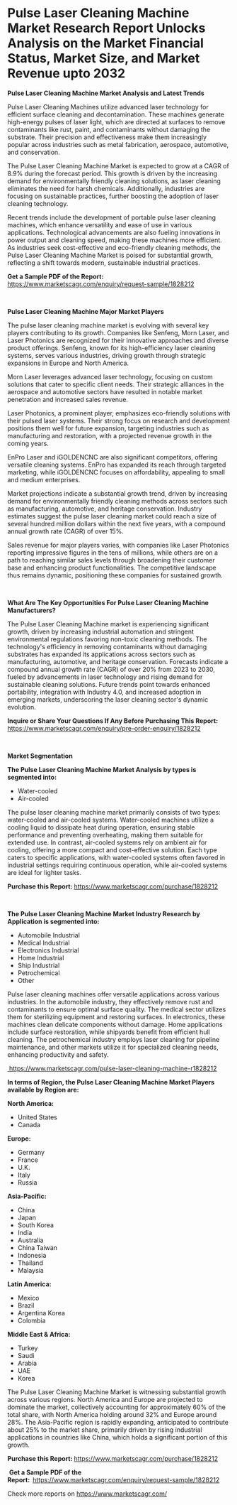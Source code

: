 <p><h1>Pulse Laser Cleaning Machine Market Research Report Unlocks Analysis on the Market Financial Status, Market Size, and Market Revenue upto 2032</h1></p><p><strong>Pulse Laser Cleaning Machine Market Analysis and Latest Trends</strong></p>
<p><p>Pulse Laser Cleaning Machines utilize advanced laser technology for efficient surface cleaning and decontamination. These machines generate high-energy pulses of laser light, which are directed at surfaces to remove contaminants like rust, paint, and contaminants without damaging the substrate. Their precision and effectiveness make them increasingly popular across industries such as metal fabrication, aerospace, automotive, and conservation.</p><p>The Pulse Laser Cleaning Machine Market is expected to grow at a CAGR of 8.9% during the forecast period. This growth is driven by the increasing demand for environmentally friendly cleaning solutions, as laser cleaning eliminates the need for harsh chemicals. Additionally, industries are focusing on sustainable practices, further boosting the adoption of laser cleaning technology.</p><p>Recent trends include the development of portable pulse laser cleaning machines, which enhance versatility and ease of use in various applications. Technological advancements are also fueling innovations in power output and cleaning speed, making these machines more efficient. As industries seek cost-effective and eco-friendly cleaning methods, the Pulse Laser Cleaning Machine Market is poised for substantial growth, reflecting a shift towards modern, sustainable industrial practices.</p></p>
<p><strong>Get a Sample PDF of the Report:&nbsp;</strong> <a href="https://www.marketscagr.com/enquiry/request-sample/1828212?utm_campaign=3448&utm_medium=2&utm_source=Github&utm_content=ia&utm_term=09042025&utm_id=pulse-laser-cleaning-machine">https://www.marketscagr.com/enquiry/request-sample/1828212</a></p>
<p>&nbsp;</p>
<p><strong>Pulse Laser Cleaning Machine Major Market Players</strong></p>
<p><p>The pulse laser cleaning machine market is evolving with several key players contributing to its growth. Companies like Senfeng, Morn Laser, and Laser Photonics are recognized for their innovative approaches and diverse product offerings. Senfeng, known for its high-efficiency laser cleaning systems, serves various industries, driving growth through strategic expansions in Europe and North America.</p><p>Morn Laser leverages advanced laser technology, focusing on custom solutions that cater to specific client needs. Their strategic alliances in the aerospace and automotive sectors have resulted in notable market penetration and increased sales revenue.</p><p>Laser Photonics, a prominent player, emphasizes eco-friendly solutions with their pulsed laser systems. Their strong focus on research and development positions them well for future expansion, targeting industries such as manufacturing and restoration, with a projected revenue growth in the coming years.</p><p>EnPro Laser and iGOLDENCNC are also significant competitors, offering versatile cleaning systems. EnPro has expanded its reach through targeted marketing, while iGOLDENCNC focuses on affordability, appealing to small and medium enterprises.</p><p>Market projections indicate a substantial growth trend, driven by increasing demand for environmentally friendly cleaning methods across sectors such as manufacturing, automotive, and heritage conservation. Industry estimates suggest the pulse laser cleaning market could reach a size of several hundred million dollars within the next five years, with a compound annual growth rate (CAGR) of over 15%.</p><p>Sales revenue for major players varies, with companies like Laser Photonics reporting impressive figures in the tens of millions, while others are on a path to reaching similar sales levels through broadening their customer base and enhancing product functionalities. The competitive landscape thus remains dynamic, positioning these companies for sustained growth.</p></p>
<p>&nbsp;</p>
<p><strong>What Are The Key Opportunities For Pulse Laser Cleaning Machine Manufacturers?</strong></p>
<p><p>The Pulse Laser Cleaning Machine market is experiencing significant growth, driven by increasing industrial automation and stringent environmental regulations favoring non-toxic cleaning methods. The technology's efficiency in removing contaminants without damaging substrates has expanded its applications across sectors such as manufacturing, automotive, and heritage conservation. Forecasts indicate a compound annual growth rate (CAGR) of over 20% from 2023 to 2030, fueled by advancements in laser technology and rising demand for sustainable cleaning solutions. Future trends point towards enhanced portability, integration with Industry 4.0, and increased adoption in emerging markets, underscoring the laser cleaning sector's dynamic evolution.</p></p>
<p><strong>Inquire or Share Your Questions If Any Before Purchasing This Report:</strong> <a href="https://www.marketscagr.com/enquiry/pre-order-enquiry/1828212?utm_campaign=3448&utm_medium=2&utm_source=Github&utm_content=ia&utm_term=09042025&utm_id=pulse-laser-cleaning-machine">https://www.marketscagr.com/enquiry/pre-order-enquiry/1828212</a></p>
<p>&nbsp;</p>
<p><strong>Market Segmentation</strong></p>
<p><strong>The Pulse Laser Cleaning Machine Market Analysis by types is segmented into:</strong></p>
<p><ul><li>Water-cooled</li><li>Air-cooled</li></ul></p>
<p><p>The pulse laser cleaning machine market primarily consists of two types: water-cooled and air-cooled systems. Water-cooled machines utilize a cooling liquid to dissipate heat during operation, ensuring stable performance and preventing overheating, making them suitable for extended use. In contrast, air-cooled systems rely on ambient air for cooling, offering a more compact and cost-effective solution. Each type caters to specific applications, with water-cooled systems often favored in industrial settings requiring continuous operation, while air-cooled systems are ideal for lighter tasks.</p></p>
<p><strong>Purchase this Report:&nbsp;</strong><a href="https://www.marketscagr.com/purchase/1828212?utm_campaign=3448&utm_medium=2&utm_source=Github&utm_content=ia&utm_term=09042025&utm_id=pulse-laser-cleaning-machine">https://www.marketscagr.com/purchase/1828212</a></p>
<p>&nbsp;</p>
<p><strong>The Pulse Laser Cleaning Machine Market Industry Research by Application is segmented into:</strong></p>
<p><ul><li>Automobile Industrial</li><li>Medical Industrial</li><li>Electronics Industrial</li><li>Home Industrial</li><li>Ship Industrial</li><li>Petrochemical</li><li>Other</li></ul></p>
<p><p>Pulse laser cleaning machines offer versatile applications across various industries. In the automobile industry, they effectively remove rust and contaminants to ensure optimal surface quality. The medical sector utilizes them for sterilizing equipment and restoring surfaces. In electronics, these machines clean delicate components without damage. Home applications include surface restoration, while shipyards benefit from efficient hull cleaning. The petrochemical industry employs laser cleaning for pipeline maintenance, and other markets utilize it for specialized cleaning needs, enhancing productivity and safety.</p></p>
<p><a href="https://www.marketscagr.com/pulse-laser-cleaning-machine-r1828212?utm_campaign=3448&utm_medium=2&utm_source=Github&utm_content=ia&utm_term=09042025&utm_id=pulse-laser-cleaning-machine">&nbsp;https://www.marketscagr.com/pulse-laser-cleaning-machine-r1828212</a></p>
<p><strong>In terms of Region, the Pulse Laser Cleaning Machine Market Players available by Region are:</strong></p>
<p>
    <p> <strong> North America: </strong>
        <ul>
            <li>United States</li>
            <li>Canada</li>
        </ul>
        </p> 
    <p> <strong> Europe: </strong>
        <ul>
            <li>Germany</li>
            <li>France</li>
            <li>U.K.</li>
            <li>Italy</li>
            <li>Russia</li>
        </ul>
        </p> 
    <p> <strong> Asia-Pacific: </strong>
        <ul>
            <li>China</li>
            <li>Japan</li>
            <li>South Korea</li>
            <li>India</li>
            <li>Australia</li>
            <li>China Taiwan</li>
            <li>Indonesia</li>
            <li>Thailand</li>
            <li>Malaysia</li>
        </ul>
        </p> 
    <p> <strong> Latin America: </strong>
        <ul>
            <li>Mexico</li>
            <li>Brazil</li>
            <li>Argentina Korea</li>
            <li>Colombia</li>
        </ul>
        </p> 
    <p> <strong> Middle East & Africa: </strong>
        <ul>
            <li>Turkey</li>
            <li>Saudi</li>
            <li>Arabia</li>
            <li>UAE</li>
            <li>Korea</li>
        </ul>
    </p>
    </p>
<p><p>The Pulse Laser Cleaning Machine Market is witnessing substantial growth across various regions. North America and Europe are projected to dominate the market, collectively accounting for approximately 60% of the total share, with North America holding around 32% and Europe around 28%. The Asia-Pacific region is rapidly expanding, anticipated to contribute about 25% to the market share, primarily driven by rising industrial applications in countries like China, which holds a significant portion of this growth.</p></p>
<p><strong>Purchase this Report: </strong><a href="https://www.marketscagr.com/purchase/1828212?utm_campaign=3448&utm_medium=2&utm_source=Github&utm_content=ia&utm_term=09042025&utm_id=pulse-laser-cleaning-machine">https://www.marketscagr.com/purchase/1828212</a></p>
<p>&nbsp;<strong>Get a Sample PDF of the Report:&nbsp;&nbsp;</strong><a href="https://www.marketscagr.com/enquiry/request-sample/1828212?utm_campaign=3448&utm_medium=2&utm_source=Github&utm_content=ia&utm_term=09042025&utm_id=pulse-laser-cleaning-machine">https://www.marketscagr.com/enquiry/request-sample/1828212</a></p>
<p><strong></strong></p>
<p>Check more reports on <a href="https://www.marketscagr.com/?utm_campaign=3448&utm_medium=2&utm_source=Github&utm_content=ia&utm_term=09042025&utm_id=pulse-laser-cleaning-machine">https://www.marketscagr.com/</a></p>